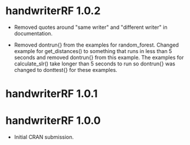# handwriterRF 1.0.2

* Removed quotes around "same writer" and "different writer" in documentation.

* Removed dontrun{} from the examples for random_forest. Changed example for get_distances() to something that runs in less than 5 seconds and removed dontrun{} from this example. The examples for calculate_slr() take longer than 5 seconds to run so dontrun{} was changed to donttest{} for these examples.

# handwriterRF 1.0.1

# handwriterRF 1.0.0

* Initial CRAN submission.
